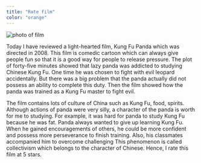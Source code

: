 ```yaml
---
title: "Rate film"
color: "orange"
---
```


<img src="/web1-sp/img/film.jpg" alt="photo of film" class="photo-film">
<div class="context">
  <p>Today I have reviewed a light-hearted film, Kung Fu Panda which was directed in 2008. 
  This film is comedic cartoon which can always give people fun so that it is a good way for
  people to release pressure. The plot of forty-five minutes showed that lazy panda was addicted 
  to studying Chinese Kung Fu. One time he was chosen to fight with evil leopard accidentally. 
  But there was a big problem that the panda actually did not possess an ability to complete this duty. 
  Then the film showed how the panda was trained as a Kung Fu master to fight evil.</p>
  <p>The film contains lots of culture of China such as Kung Fu, food, spirits. Although 
  actions of panda were very silly, a character of the panda is worth for me to studying. 
  For example, it was hard for panda to study Kung Fu because he was fat. Panda always wanted to give up 
  learning Kung Fu. When he gained encouragements of others, he could be more confident and possess more 
  perseverance to finish training. Also, his classmates accompanied him to overcome challenging This phenomenon
  is called collectivism which belongs to the character of Chinese. Hence, I rate this film at 5 stars. </p>
</div>
